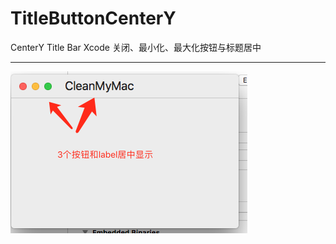 # TitleButtonCenterY
CenterY Title Bar Xcode
关闭、最小化、最大化按钮与标题居中
***
![pic](https://github.com/shibiao/TitleButtonCenterY/blob/master/QQ20170210-145753.png)
